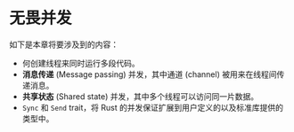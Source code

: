 # 无畏并发

如下是本章将要涉及到的内容：

- 何创建线程来同时运行多段代码。
- **消息传递** (Message passing) 并发，其中通道 (channel) 被用来在线程间传递消息。
- **共享状态** (Shared state) 并发，其中多个线程可以访问同一片数据。
- `Sync` 和 `Send` trait，将 Rust 的并发保证扩展到用户定义的以及标准库提供的类型中。
